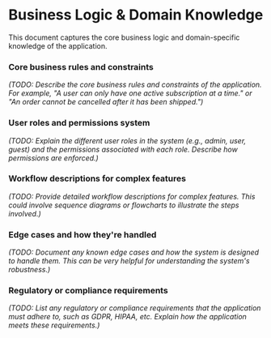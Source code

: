 # Business Logic & Domain Knowledge

This document captures the core business logic and domain-specific knowledge of the application.

### Core business rules and constraints

_(TODO: Describe the core business rules and constraints of the application. For example, "A user can only have one active subscription at a time." or "An order cannot be cancelled after it has been shipped.")_

### User roles and permissions system

_(TODO: Explain the different user roles in the system (e.g., admin, user, guest) and the permissions associated with each role. Describe how permissions are enforced.)_

### Workflow descriptions for complex features

_(TODO: Provide detailed workflow descriptions for complex features. This could involve sequence diagrams or flowcharts to illustrate the steps involved.)_

### Edge cases and how they're handled

_(TODO: Document any known edge cases and how the system is designed to handle them. This can be very helpful for understanding the system's robustness.)_

### Regulatory or compliance requirements

_(TODO: List any regulatory or compliance requirements that the application must adhere to, such as GDPR, HIPAA, etc. Explain how the application meets these requirements.)_
